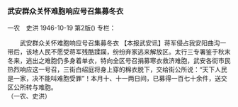 ### 武安群众关怀难胞响应号召集募冬衣
一农　史洪
1946-10-19
第2版()
专栏：

　　武安群众关怀难胞响应号召集募冬衣
    【本报武安讯】蒋军侵占我安阳曲沟一带后，该地人民不愿受蒋军残酷蹂躏，纷纷弃家逃来解放区。太行三专署鉴于秋末冬来，逃出之难胞仍多身着单衣，特向全区号召捐募寒衣救济难胞，武安各街市民热烈响应这一号召，三街白绍庭将身上穿的棉衣脱下，交给街公所说：“天下人民是一家，决不能叫难胞受罪”！本月十、十一两日间，已募得一百七十余件，送交区公所转与难胞。                             
   （一农、史洪）
